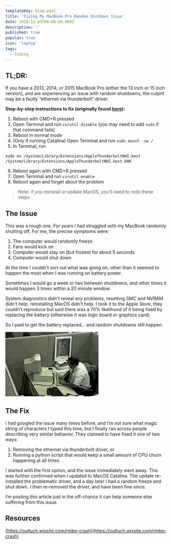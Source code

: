 ```yaml
---
templateKey: blog-post
title: 'Fixing My MacBook Pro Random Shutdown Issue'
date: 2019-12-03T06:00:00.000Z
description: ''
published: true
popular: true
icon: 'laptop'
tags:
  - Coding
---
```


## TL;DR:

If you have a 2013, 2014, or 2015 MacBook Pro (either the 13 inch or 15 inch version), and are experiencing an issue with random shutdowns, the culprit may be a faulty “ethernet via thunderbolt” driver.

**Step-by-step instructions to fix (originally found [here](https://outluch.wixsite.com/rmbp-crash)):**

1. Reboot with CMD+R pressed
2. Open Terminal and run `csrutil disable` (you may need to add `sudo` if that command fails)
3. Reboot in normal mode
4. (Only if running Catalina) Open Terminal and run `sudo mount -uw /`
5. In Terminal, run

```
sudo mv /System/Library/Extensions/AppleThunderboltNHI.kext
/System/Library/Extensions/AppleThunderboltNHI.kext.BAK
```

6. Reboot again with CMD+R pressed
7. Open Terminal and run `csrutil enable`
8. Reboot again and forget about the problem

> Note: if you reinstall or update MacOS, you’ll need to redo these steps.

## The Issue

This was a rough one. For _years_ I had struggled with my MacBook randomly shutting off. For me, the precise symptoms were:

1. The computer would randomly freeze
2. Fans would kick on
3. Computer would stay on (but frozen) for about 5 seconds
4. Computer would shut down

At the time I couldn’t sort out what was going on, other than it seemed to happen the most when I was running on battery power.

Sometimes I would go a week or two between shutdowns, and other times it would happen 3 times within a 20 minute window.

System diagnostics didn’t reveal any problems, resetting SMC and NVRAM didn’t help, reinstalling MacOS didn’t help. I took it to the Apple Store, they couldn’t reproduce but said there was a 70% likelihood of it being fixed by replacing the battery (otherwise it was logic board or graphics card).

So I paid to get the battery replaced… and random shutdowns still happen.

![computer rage](./computer-rage.gif)

## The Fix

I had googled the issue many times before, and I’m not sure what magic string of characters I typed this time, but I finally ran across people describing very similar behavior. They claimed to have fixed it one of two ways:

1. Removing the ethernet via thunderbolt driver, or
2. Running a python script that would keep a small amount of CPU churn happening at all times

I started with the first option, and the issue immediately went away. This was further confirmed when I updated to MacOS Catalina. The update re-installed the problematic driver, and a day later I had a random freeze and shut down. I then re-removed the driver, and have been fine since.

I’m posting this article just in the off-chance it can help someone else suffering from this issue.

## Resources

[https://outluch.wixsite.com/rmbp-crash](https://outluch.wixsite.com/rmbp-crash)
